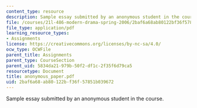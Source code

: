 ```yaml
---
content_type: resource
description: Sample essay submitted by an anonymous student in the course.
file: /courses/21l-486-modern-drama-spring-2006/2baf6a68ab80122bf36f57851b039672_anonymous_paper.pdf
file_type: application/pdf
learning_resource_types:
- Assignments
license: https://creativecommons.org/licenses/by-nc-sa/4.0/
ocw_type: OCWFile
parent_title: Assignments
parent_type: CourseSection
parent_uid: 5834da21-979b-50f2-df1c-2f35f6d79ca5
resourcetype: Document
title: anonymous_paper.pdf
uid: 2baf6a68-ab80-122b-f36f-57851b039672
---
```

Sample essay submitted by an anonymous student in the course.